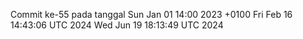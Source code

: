 Commit ke-55 pada tanggal Sun Jan 01 14:00 2023 +0100
Fri Feb 16 14:43:06 UTC 2024
Wed Jun 19 18:13:49 UTC 2024
